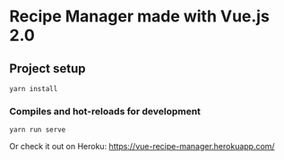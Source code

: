 # Recipe Manager made with Vue.js 2.0

## Project setup
```
yarn install
```

### Compiles and hot-reloads for development
```
yarn run serve
```

Or check it out on Heroku: https://vue-recipe-manager.herokuapp.com/
